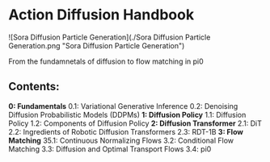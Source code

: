 # Action Diffusion Handbook

![Sora Diffusion Particle Generation](./Sora Diffusion Particle Generation.png "Sora Diffusion Particle Generation")

From the fundamnetals of diffusion to flow matching in pi0

## Contents: 

**0: Fundamentals**
0.1: Variational Generative Inference
0.2: Denoising Diffusion Probabilistic Models (DDPMs)
**1: Diffusion Policy** 
1.1: Diffusion Policy
1.2: Components of Diffusion Policy
**2: Diffusion Transformer**
2.1: DiT
2.2: Ingredients of Robotic Diffusion Transformers
2.3: RDT-1B
**3: Flow Matching**
35.1: Continuous Normalizing Flows
3.2: Conditional Flow Matching
3.3: Diffusion and Optimal Transport Flows
3.4: pi0

